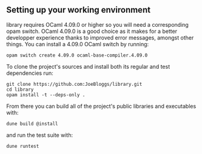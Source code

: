 ## Setting up your working environment

library requires OCaml 4.09.0 or higher so you will need a corresponding opam
switch. OCaml 4.09.0 is a good choice as it makes for a better developper
experience thanks to improved error messages, amongst other things. You can
install a 4.09.0 OCaml switch by running:
```
opam switch create 4.09.0 ocaml-base-compiler.4.09.0
```

To clone the project's sources and install both its regular and test
dependencies run:
```
git clone https://github.com:JoeBloggs/library.git
cd library
opam install -t --deps-only .
```

From there you can build all of the project's public libraries and executables
with:
```
dune build @install
```
and run the test suite with:
```
dune runtest
```
